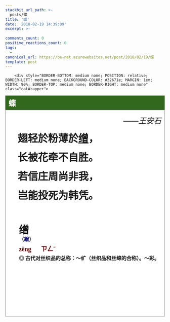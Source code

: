 ```yaml
---
stackbit_url_path: >-
  posts/蝶
title: '蝶'
date: '2010-02-19 14:39:09'
excerpt: >-
  
comments_count: 0
positive_reactions_count: 0
tags: 
  - 
canonical_url: https://be-net.azurewebsites.net/post/2010/02/19/蝶
template: post
---
```


        <div style="BORDER-BOTTOM: medium none; POSITION: relative; BORDER-LEFT: medium none; BACKGROUND-COLOR: #32671e; MARGIN: 1em; WIDTH: 90%; BORDER-TOP: medium none; BORDER-RIGHT: medium none" class="catWrapper">
<div style="PADDING-BOTTOM: 5px; PADDING-LEFT: 10px; PADDING-RIGHT: 10px; BACKGROUND-color: #32671e; HEIGHT: auto; COLOR: white; FONT-WEIGHT: bold; PADDING-TOP: 5px" class="catWrapper_Header"><span style="font-family: 幼圆; "><span style="font-size: x-large; ">蝶</span></span></div>
<div style="BORDER-BOTTOM: gray 1px solid; BORDER-LEFT: gray 1px solid; BACKGROUND-COLOR: white; TEXT-INDENT: 2em; HEIGHT: auto; BORDER-TOP: gray 1px solid; BORDER-RIGHT: gray 1px solid" class="catWrapper_Content">
<div style="TEXT-INDENT: 0px; MARGIN: 10px">
<div style="text-indent: 2em;">
<p style="text-align: right; "><span style="font-size: x-large; "><em>——王安石</em></span></p>
<p><b> </b></p>
<b>
<p style="font-size: 14px; "><span style="font-size: xx-large; ">翅轻於粉薄於<a target="_self" href="#zeng">缯</a>，</span></p>
<p style="font-size: 14px; "><b> </b></p>
<b>
<p style="font-size: 14px; "><span style="font-size: xx-large; ">长被花牵不自胜。</span></p>
<p style="font-size: 14px; "><b> </b></p>
<b>
<p style="font-size: 14px; "><span style="font-size: xx-large; ">若信庄周尚非我，</span></p>
<p style="font-size: 14px; "><b> </b></p>
<b>
<p style="font-size: 14px; "><span style="font-size: xx-large; ">岂能投死为韩凭。</span></p>
<p style="font-size: 14px; ">&nbsp;</p>
<p style="font-size: 14px; ">&nbsp;</p>
<p class="zdct3" style="line-height: 26px; margin-top: 4px; margin-right: 4px; margin-bottom: 4px; margin-left: 4px; font-family: 宋体; font-size: 16px; "><span style="font-size: xx-large; "><strong><a name="zeng">缯</a></strong></span></p>
<p class="zdct3" style="line-height: 26px; margin-top: 4px; margin-right: 4px; margin-bottom: 4px; margin-left: 4px; font-family: 宋体; font-size: 16px; "><strong>（<span class="diczx3" style="color: rgb(0, 0, 102); ">繒</span>）</strong></p>
<p class="zdct3" style="line-height: 26px; margin-top: 4px; margin-right: 4px; margin-bottom: 4px; margin-left: 4px; font-family: 宋体; font-size: 16px; "><span class="dicpy" style="font-size: 20px; font-family: pinyin; color: rgb(102, 0, 0); ">zēng&nbsp;<object classid="clsid:D27CDB6E-AE6D-11cf-96B8-444553540000" codebase="http://download.macromedia.com/pub/shockwave/cabs/flash/swflash.cab#version=6,0,29,0" width="20" height="20"></object>&nbsp;ㄗㄥˉ</span></p>
<p class="zdct3" style="line-height: 26px; margin-top: 4px; margin-right: 4px; margin-bottom: 4px; margin-left: 4px; font-family: 宋体; font-size: 16px; ">◎ 古代对丝织品的总称：～纩（丝织品和丝绵的合称）。～彩。</p>
<p>&nbsp;</p>
</b>
<p>&nbsp;</p>
</b>
<p>&nbsp;</p>
</b>
<p>&nbsp;</p>
</b>
<p>&nbsp;</p>
</div>
</div>
</div>
<div style="HEIGHT: 5px; OVERFLOW: hidden" class="catWrapper_Bottom">&nbsp;</div>
<div style="POSITION: absolute; WIDTH: 5px; BACKGROUND: url(http://www.myfootprints.cn/images/lt.gif) no-repeat left top; HEIGHT: 5px; OVERFLOW: hidden; TOP: 0px; LEFT: 0px" class="catWrapper_TL">&nbsp;</div>
<div style="POSITION: absolute; WIDTH: 5px; BACKGROUND: url(http://www.myfootprints.cn/images/rt.gif) no-repeat right top; HEIGHT: 5px; OVERFLOW: hidden; TOP: 0px; RIGHT: 0px" class="catWrapper_TR">&nbsp;</div>
<div style="POSITION: absolute; WIDTH: 5px; BOTTOM: 0px; BACKGROUND: url(http://www.myfootprints.cn/images/lb.gif) no-repeat left bottom; HEIGHT: 5px; OVERFLOW: hidden; LEFT: 0px" class="catWrapper_BL">&nbsp;</div>
<div style="POSITION: absolute; WIDTH: 5px; BOTTOM: 0px; BACKGROUND: url(http://www.myfootprints.cn/images/rb.gif) no-repeat right bottom; HEIGHT: 5px; OVERFLOW: hidden; RIGHT: 0px" class="catWrapper_BR">&nbsp;</div>
</div>
<p>&nbsp;</p>
      